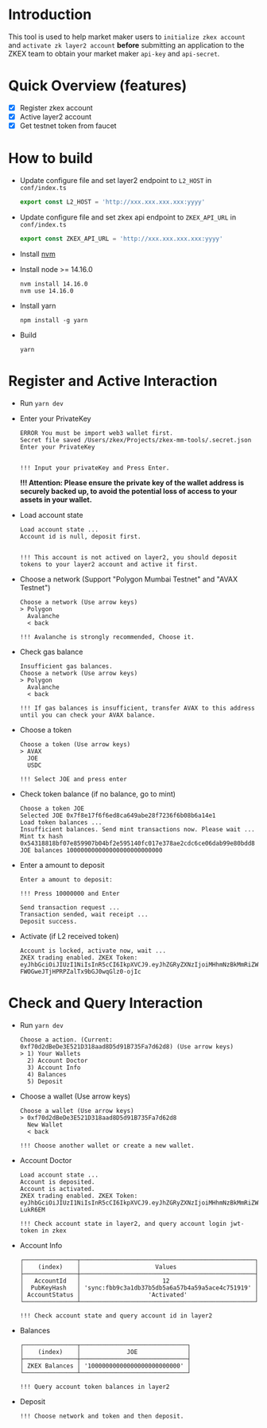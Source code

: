 # Introduction

This tool is used to help market maker users to `initialize zkex account` and `activate zk layer2 account` **before** submitting an application to the ZKEX team to obtain your market maker `api-key` and `api-secret`.

# Quick Overview (features)

- [x] Register zkex account
- [x] Active layer2 account
- [x] Get testnet token from faucet

# How to build
  * Update configure file and set layer2 endpoint to `L2_HOST` in `conf/index.ts`
    ```javascript
    export const L2_HOST = 'http://xxx.xxx.xxx.xxx:yyyy'
    ```
  * Update configure file and set zkex api endpoint to `ZKEX_API_URL` in `conf/index.ts`
    ```javascript
    export const ZKEX_API_URL = 'http://xxx.xxx.xxx.xxx:yyyy'
    ```
    
  * Install [nvm](https://github.com/nvm-sh/nvm)
  * Install node >= 14.16.0
    ```shell
    nvm install 14.16.0
    nvm use 14.16.0
    ```
  * Install yarn
    ```shell
    npm install -g yarn
    ```
  * Build
    ```shell
    yarn 
    ```

# Register and Active Interaction
  * Run `yarn dev`

  
  * Enter your PrivateKey 
    ```shell
    ERROR You must be import web3 wallet first.
    Secret file saved /Users/zkex/Projects/zkex-mm-tools/.secret.json
    Enter your PrivateKey
  
  
    !!! Input your privateKey and Press Enter.
    ```

    **!!! Attention: Please ensure the private key of the wallet address is securely backed up, to avoid the potential loss of access to your assets in your wallet.**

  * Load account state
    ```shell
    Load account state ...
    Account id is null, deposit first.


    !!! This account is not actived on layer2, you should deposit tokens to your layer2 account and active it first.
    ```
   
  * Choose a network (Support "Polygon Mumbai Testnet" and "AVAX Testnet")
    ```shell
    Choose a network (Use arrow keys)
    > Polygon
      Avalanche
      < back

    !!! Avalanche is strongly recommended, Choose it. 
    ```
  
  * Check gas balance 
    ```shell
    Insufficient gas balances.
    Choose a network (Use arrow keys)
    > Polygon
      Avalanche
      < back

    !!! If gas balances is insufficient, transfer AVAX to this address until you can check your AVAX balance.
    ```
  
  * Choose a token
    ```shell
    Choose a token (Use arrow keys)
    > AVAX
      JOE
      USDC

    !!! Select JOE and press enter
    ```
  
  * Check token balance (if no balance, go to mint)
    ```shell
    Choose a token JOE
    Selected JOE 0x7f8e17f6f6ed8ca649abe28f7236f6b08b6a14e1
    Load token balances ...
    Insufficient balances. Send mint transactions now. Please wait ...
    Mint tx hash 0x54318818bf07e859907b04bf2e595140fc017e378ae2cdc6ce06dab99e80bdd8
    JOE balances 100000000000000000000000000
    ```
  
  * Enter a amount to deposit
    ```shell
    Enter a amount to deposit:

    !!! Press 10000000 and Enter

    Send transaction request ...
    Transaction sended, wait receipt ...
    Deposit success.
    ```
  
  * Activate (if L2 received token)
    ```shell
    Account is locked, activate now, wait ...
    ZKEX trading enabled. ZKEX Token: eyJhbGciOiJIUzI1NiIsInR5cCI6IkpXVCJ9.eyJhZGRyZXNzIjoiMHhmNzBkMmRiZWRlM2U1MjFkMzE4YWFkOGQ1ZDkxYjczNWZhN2Q2MmQ4IiwiZXhwaXJlZEF0IjoxNjU5NjY4ODQzLCJpZCI6MzIsInB1YmtleSI6IjQ2NmNiMWEzNzFiYTE3YjZlYjJjNTUzYzdjYTZhMjBhMTgxNTk2ZjViODM1MDZiNWI5ZmQ3ODE4Y2IwYWY2OTMifQ.IfBkR0jI-FWOGweJTjHPRPZalTx9bGJ0wqGlz0-ojIc
    ```

# Check and Query Interaction
  
  * Run `yarn dev`
    ```shell
    Choose a action. (Current: 0xf70d2dBeDe3E521D318aad8D5d91B735Fa7d62d8) (Use arrow keys)
    > 1) Your Wallets
      2) Account Doctor
      3) Account Info
      4) Balances
      5) Deposit
    ```
  
  * Choose a wallet (Use arrow keys)
    ```shell
    Choose a wallet (Use arrow keys)
    > 0xf70d2dBeDe3E521D318aad8D5d91B735Fa7d62d8
      New Wallet
      < back

    !!! Choose another wallet or create a new wallet.
    ```
  
  * Account Doctor
    ```shell
    Load account state ...
    Account is deposited.
    Account is activated.
    ZKEX trading enabled. ZKEX Token: eyJhbGciOiJIUzI1NiIsInR5cCI6IkpXVCJ9.eyJhZGRyZXNzIjoiMHhmNzBkMmRiZWRlM2U1MjFkMzE4YWFkOGQ1ZDkxYjczNWZhN2Q2MmQ4IiwiZXhwaXJlZEF0IjoxNjU5NjY5NzMxLCJpZCI6MzIsInB1YmtleSI6IjQ2NmNiMWEzNzFiYTE3YjZlYjJjNTUzYzdjYTZhMjBhMTgxNTk2ZjViODM1MDZiNWI5ZmQ3ODE4Y2IwYWY2OTMifQ.kNO4hx4dqhtVLpQIjwRDp6Jk3GNU3eW228r-LukR6EM

    !!! Check account state in layer2, and query account login jwt-token in zkex
    ```
  
  * Account Info
    ```shell
    ┌───────────────┬─────────────────────────────────────────────────┐
    │    (index)    │                     Values                      │
    ├───────────────┼─────────────────────────────────────────────────┤
    │   AccountId   │                       12                        │
    │  PubKeyHash   │ 'sync:fbb9c3a1db37b5db5a6a57b4a59a5ace4c751919' │
    │ AccountStatus │                   'Activated'                   │
    └───────────────┴─────────────────────────────────────────────────┘

    !!! Check account state and query account id in layer2
    ```
  
  * Balances
    ```shell
    ┌───────────────┬──────────────────────────────┐
    │    (index)    │             JOE              │
    ├───────────────┼──────────────────────────────┤
    │ ZKEX Balances │ '10000000000000000000000000' │
    └───────────────┴──────────────────────────────┘

    !!! Query account token balances in layer2
    ```
  
  * Deposit
    ```shell
    !!! Choose network and token and then deposit.
    ```

